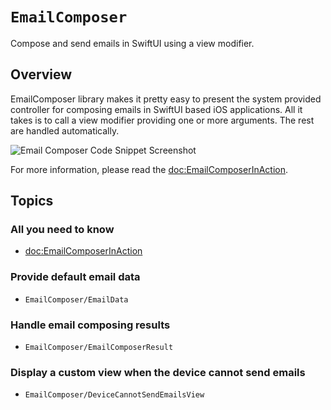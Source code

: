 # ``EmailComposer``

Compose and send emails in SwiftUI using a view modifier.

## Overview

EmailComposer library makes it pretty easy to present the system provided controller for composing emails in SwiftUI based iOS applications. All it takes is to call a view modifier providing one or more arguments. The rest are handled automatically.

![Email Composer Code Snippet Screenshot](emailComposer.png)

For more information, please read the <doc:EmailComposerInAction>.

## Topics

### All you need to know

- <doc:EmailComposerInAction>

### Provide default email data

- ``EmailComposer/EmailData``

### Handle email composing results

- ``EmailComposer/EmailComposerResult``

### Display a custom view when the device cannot send emails

- ``EmailComposer/DeviceCannotSendEmailsView``
